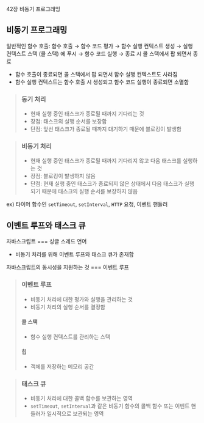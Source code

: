 42장 비동기 프로그래밍

## 비동기 프로그래밍

일반적인 함수 호출: 함수 호출 → 함수 코드 평가 → 함수 실행 컨텍스트 생성 → 실행 컨텍스트 스택 (콜 스택) 에 푸시 → 함수 코드 실행 → 종료 시 콜 스택에서 팝 되면서 종료

- 함수 호출이 종료되면 콜 스택에서 팝 되면서 함수 실행 컨텍스트도 사라짐
- 함수 실행 컨텍스트는 함수 호출 시 생성되고 함수 코드 실행이 종료되면 소멸함

> ### 동기 처리
>
> - 현재 실행 중인 태스크가 종료될 때까지 기다리는 것
> - 장점: 태스크의 실행 순서를 보장함
> - 단점: 앞선 태스크가 종료될 때까지 대기하기 때문에 블로킹이 발생함

> ### 비동기 처리
>
> - 현재 실행 중인 태스크가 종료될 때까지 기다리지 않고 다음 태스크를 실행하는 것
> - 장점: 블로킹이 발생하지 않음
> - 단점: 현재 실행 중인 태스크가 종료되지 않은 상태에서 다음 태스크가 실행되기 때문에 태스크의 실행 순서를 보장하지 않음

ex) 타이머 함수인 `setTimeout`, `setInterval`, `HTTP` 요청, 이벤트 핸들러

## 이벤트 루프와 태스크 큐

자바스크립트 === 싱글 스레드 언어

- 비동기 처리를 위해 이벤트 루프와 태스크 큐가 존재함

자바스크립트의 동시성을 지원하는 것 === 이벤트 루프

> ### 이벤트 루프
>
> - 비동기 처리에 대한 평가와 실행을 관리하는 것
> - 비동기 처리의 실행 순서를 결정함
>
> #### 콜 스택
>
> - 함수 실행 컨텍스트를 관리하는 스택
>
> #### 힙
>
> - 객체를 저장하는 메모리 공간

> ### 태스크 큐
>
> - 비동기 처리에 대한 콜백 함수를 보관하는 영역
> - `setTimeout`, `setInterval`과 같은 비동기 함수의 콜백 함수 또는 이벤트 핸들러가 일시적으로 보관되는 영역
